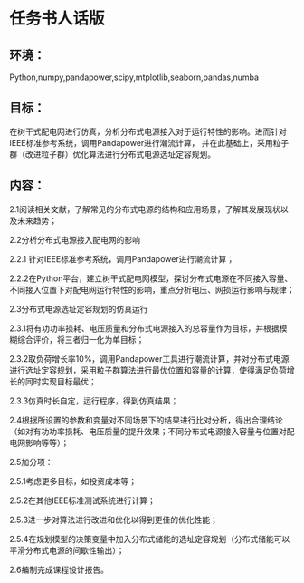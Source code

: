 # 任务书人话版
## 环境：
Python,numpy,pandapower,scipy,mtplotlib,seaborn,pandas,numba
## 目标：
在树干式配电网进行仿真，分析分布式电源接入对于运行特性的影响。进而针对IEEE标准参考系统，调用Pandapower进行潮流计算，
并在此基础上，采用粒子群（改进粒子群）优化算法进行分布式电源选址定容规划。
## 内容：
2.1阅读相关文献，了解常见的分布式电源的结构和应用场景，了解其发展现状以及未来趋势；

2.2分析分布式电源接入配电网的影响

2.2.1 针对IEEE标准参考系统，调用Pandapower进行潮流计算；

2.2.2在Python平台，建立树干式配电网模型，探讨分布式电源在不同接入容量、不同接入位置下对配电网运行特性的影响，重点分析电压、网损运行影响与规律；

2.3分布式电源选址定容规划的仿真运行

2.3.1将有功功率损耗、电压质量和分布式电源接入的总容量作为目标，并根据模糊综合评价，将三者归一化为单目标；

2.3.2取负荷增长率10%，调用Pandapower工具进行潮流计算，并对分布式电源进行选址定容规划，采用粒子群算法进行最优位置和容量的计算，使得满足负荷增长的同时实现目标最优；

2.3.3仿真时长自定，运行程序，得到仿真结果；

2.4根据所设置的参数和变量对不同场景下的结果进行比对分析，得出合理结论（如对有功功率损耗、电压质量的提升效果；不同分布式电源接入容量与位置对配电网影响等等）；

2.5加分项：

2.5.1考虑更多目标，如投资成本等；

2.5.2在其他IEEE标准测试系统进行计算；

2.5.3进一步对算法进行改进和优化以得到更佳的优化性能；

2.5.4在规划模型的决策变量中加入分布式储能的选址定容规划（分布式储能可以平滑分布式电源的间歇性输出）；

2.6编制完成课程设计报告。
